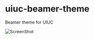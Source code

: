 uiuc-beamer-theme
=================

Beamer theme for UIUC

![ScreenShot](https://raw.github.com/mayhewsw/uiuc-beamer-theme/master/demo-beamer-uiuc.png)

